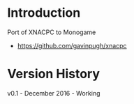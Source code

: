 
# Introduction

Port of XNACPC to Monogame

* https://github.com/gavinpugh/xnacpc

# Version History

v0.1 - December 2016 - Working
